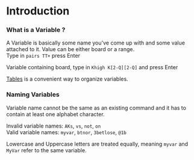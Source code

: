 # Introduction

### What is a Variable ? 

A Variable is basically some name you've come up with and some value attached to it. Value can be either board or a range.<br/> 
Type in <code>pairs TT+</code> press Enter

<pairstt-1/>

Variable containing board, type in <code>Khigh K[2-Q][2-Q]</code> and press Enter

<div class="tip custom-block">
<p>

[Tables](/uservariables/tables) is a convenient way to organize variables. 
 
</p>
</div>

### Naming Variables

Variable name cannot be the same as an existing command and it has to contain at least one alphabet character.<br/>

Invalid variable names: <code>AKs</code>, <code>vs</code>, <code>not</code>, <code>on</code><br/>
Valid variable names: <code>myvar</code>, <code>btnor</code>, <code>3betlose</code>, <code>@1b</code>

Lowercase and Uppercase letters are treated equally, meaning <code>myvar</code> and <code>MyVar</code> refer to the same variable.




